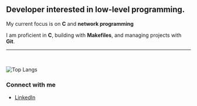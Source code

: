 ## Developer interested in low-level programming.

My current focus is on **C** and **network programming** 

I am proficient in **C**, building with **Makefiles**, and managing projects with **Git**.

---

<br>

![Top Langs](https://github-readme-stats.vercel.app/api/top-langs/?username=altCourier&layout=compact)


### Connect with me

-   [LinkedIn](https://www.linkedin.com/in/slauluyol/)
